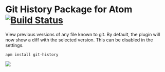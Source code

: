 # Git History Package for Atom [![Build Status](https://travis-ci.org/jakesankey/git-history.svg?style=flat)](https://travis-ci.org/jakesankey/git-history)

View previous versions of any file known to git. By default, the plugin will now show a diff with the selected version. This can be disabled in the settings.

`apm install git-history`

![](https://raw.githubusercontent.com/jakesankey/git-history/master/resources/screenshot.gif)
